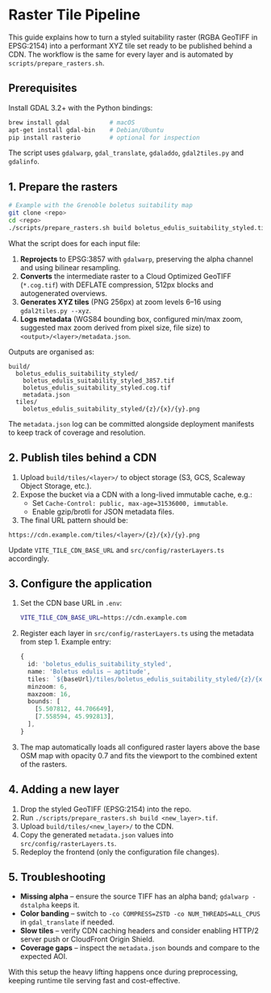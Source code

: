 # Raster Tile Pipeline

This guide explains how to turn a styled suitability raster (RGBA GeoTIFF in EPSG:2154) into a performant XYZ tile set ready to be published behind a CDN. The workflow is the same for every layer and is automated by `scripts/prepare_rasters.sh`.

## Prerequisites

Install GDAL 3.2+ with the Python bindings:

```bash
brew install gdal           # macOS
apt-get install gdal-bin    # Debian/Ubuntu
pip install rasterio        # optional for inspection
```

The script uses `gdalwarp`, `gdal_translate`, `gdaladdo`, `gdal2tiles.py` and `gdalinfo`.

## 1. Prepare the rasters

```bash
# Example with the Grenoble boletus suitability map
git clone <repo>
cd <repo>
./scripts/prepare_rasters.sh build boletus_edulis_suitability_styled.tif another_layer.tif
```

What the script does for each input file:

1. **Reprojects** to EPSG:3857 with `gdalwarp`, preserving the alpha channel and using bilinear resampling.
2. **Converts** the intermediate raster to a Cloud Optimized GeoTIFF (`*.cog.tif`) with DEFLATE compression, 512px blocks and autogenerated overviews.
3. **Generates XYZ tiles** (PNG 256px) at zoom levels 6–16 using `gdal2tiles.py --xyz`.
4. **Logs metadata** (WGS84 bounding box, configured min/max zoom, suggested max zoom derived from pixel size, file size) to `<output>/<layer>/metadata.json`.

Outputs are organised as:

```
build/
  boletus_edulis_suitability_styled/
    boletus_edulis_suitability_styled_3857.tif
    boletus_edulis_suitability_styled.cog.tif
    metadata.json
  tiles/
    boletus_edulis_suitability_styled/{z}/{x}/{y}.png
```

The `metadata.json` log can be committed alongside deployment manifests to keep track of coverage and resolution.

## 2. Publish tiles behind a CDN

1. Upload `build/tiles/<layer>/` to object storage (S3, GCS, Scaleway Object Storage, etc.).
2. Expose the bucket via a CDN with a long-lived immutable cache, e.g.:
   * Set `Cache-Control: public, max-age=31536000, immutable`.
   * Enable gzip/brotli for JSON metadata files.
3. The final URL pattern should be:

```
https://cdn.example.com/tiles/<layer>/{z}/{x}/{y}.png
```

Update `VITE_TILE_CDN_BASE_URL` and `src/config/rasterLayers.ts` accordingly.

## 3. Configure the application

1. Set the CDN base URL in `.env`:

   ```bash
   VITE_TILE_CDN_BASE_URL=https://cdn.example.com
   ```

2. Register each layer in `src/config/rasterLayers.ts` using the metadata from step 1. Example entry:

   ```ts
   {
     id: 'boletus_edulis_suitability_styled',
     name: 'Boletus edulis – aptitude',
     tiles: `${baseUrl}/tiles/boletus_edulis_suitability_styled/{z}/{x}/{y}.png`,
     minzoom: 6,
     maxzoom: 16,
     bounds: [
       [5.507812, 44.706649],
       [7.558594, 45.992813],
     ],
   }
   ```

3. The map automatically loads all configured raster layers above the base OSM map with opacity 0.7 and fits the viewport to the combined extent of the rasters.

## 4. Adding a new layer

1. Drop the styled GeoTIFF (EPSG:2154) into the repo.
2. Run `./scripts/prepare_rasters.sh build <new_layer>.tif`.
3. Upload `build/tiles/<new_layer>/` to the CDN.
4. Copy the generated `metadata.json` values into `src/config/rasterLayers.ts`.
5. Redeploy the frontend (only the configuration file changes).

## 5. Troubleshooting

- **Missing alpha** – ensure the source TIFF has an alpha band; `gdalwarp -dstalpha` keeps it.
- **Color banding** – switch to `-co COMPRESS=ZSTD -co NUM_THREADS=ALL_CPUS` in `gdal_translate` if needed.
- **Slow tiles** – verify CDN caching headers and consider enabling HTTP/2 server push or CloudFront Origin Shield.
- **Coverage gaps** – inspect the `metadata.json` bounds and compare to the expected AOI.

With this setup the heavy lifting happens once during preprocessing, keeping runtime tile serving fast and cost-effective.
